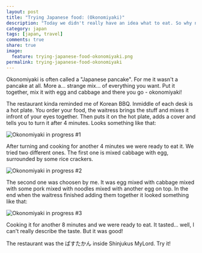```yaml
---
layout: post
title: "Trying Japanese food: (Okonomiyaki)"
description: "Today we didn't really have an idea what to eat. So why not trying something japanese? We choosed to go to an Okonomiyaki restaurant. "
category: japan
tags: [japan, travel]
comments: true
share: true
image:
  feature: trying-japanese-food-okonomiyaki.png
permalink: trying-japanese-food-okonomiyaki
---
```


Okonomiyaki is often called a "Japanese pancake". For me it wasn't a pancake at all. More a... strange mix... of everything you want. Put it together, mix it with egg and cabbage and there you go - okonomiyaki!

The restaurant kinda reminded me of Korean BBQ. Inmiddle of each desk is a hot plate. You order your food, the waitress brings the stuff and mixes it infront of your eyes together. Then puts it on the hot plate, adds a cover and tells you to turn it after 4 minutes. Looks something like that:

![Okonomiyaki in progress #1](http://i.imgur.com/PrRpL.jpg?1)

After turning and cooking for another 4 minutes we were ready to eat it. We tried two different ones. The first one is mixed cabbage with egg, surrounded by some rice crackers.

![Okonomiyaki in progress #2](http://i.imgur.com/KtrbW.jpg?1)

The second one was choosen by me. It was egg mixed with cabbage mixed with some pork mixed with noodles mixed with another egg on top. In the end when the waitress finished adding them together it looked something like that:

![Okonomiyaki in progress #3](http://i.imgur.com/q1t0W.jpg?1)

Cooking it for another 8 minutes and we were ready to eat. It tasted... well, I can't really describe the taste. But it was good!

The restaurant was the ぱすたかん inside Shinjukus MyLord. Try it!
